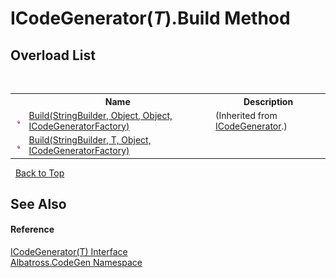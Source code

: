 # ICodeGenerator(*T*).Build Method 
 


## Overload List
&nbsp;<table><tr><th></th><th>Name</th><th>Description</th></tr><tr><td>![Public method](media/pubmethod.gif "Public method")</td><td><a href="dcb8ac48-59e9-a143-5814-ce196e784d46">Build(StringBuilder, Object, Object, ICodeGeneratorFactory)</a></td><td> (Inherited from <a href="81f2962e-1248-6108-03fc-3aad1ff9e183">ICodeGenerator</a>.)</td></tr><tr><td>![Public method](media/pubmethod.gif "Public method")</td><td><a href="96cfbd76-05f6-0664-c826-17810493f94d">Build(StringBuilder, T, Object, ICodeGeneratorFactory)</a></td><td /></tr></table>&nbsp;
<a href="#icodegenerator(*t*).build-method">Back to Top</a>

## See Also


#### Reference
<a href="7fda2500-04ca-3dfd-36a2-24ba8ea803e8">ICodeGenerator(T) Interface</a><br /><a href="15cf6e12-be6a-9747-9980-acf9dcacbf1a">Albatross.CodeGen Namespace</a><br />